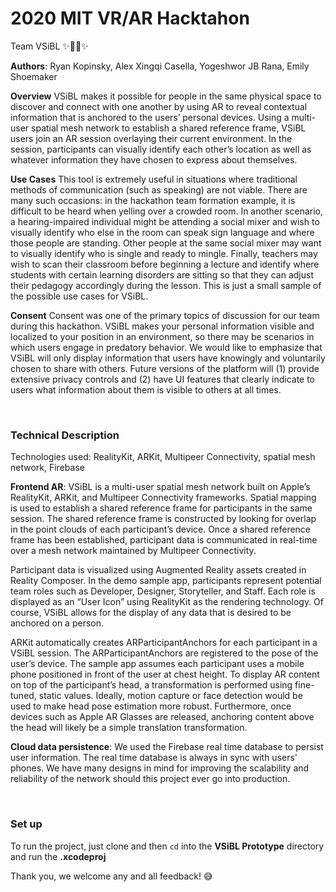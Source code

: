 # 2020 MIT VR/AR Hacktahon
Team VSiBL ✨🐢🚀✨


**Authors**: Ryan Kopinsky, Alex Xingqi Casella, Yogeshwor JB Rana, Emily Shoemaker

**Overview**
VSiBL makes it possible for people in the same physical space to discover and connect with one another by using AR to reveal contextual information that is anchored to the users’ personal devices. Using a multi-user spatial mesh network to establish a shared reference frame, VSiBL users join an AR session overlaying their current environment. In the session, participants can visually identify each other’s location as well as whatever information they have chosen to express about themselves.

**Use Cases**
This tool is extremely useful in situations where traditional methods of communication (such as speaking) are not viable. There are many such occasions: in the hackathon team formation example, it is difficult to be heard when yelling over a crowded room. In another scenario, a hearing-impaired individual might be attending a social mixer and wish to visually identify who else in the room can speak sign language and where those people are standing. Other people at the same social mixer may want to visually identify who is single and ready to mingle. Finally, teachers may wish to scan their classroom before beginning a lecture and identify where students with certain learning disorders are sitting so that they can adjust their pedagogy accordingly during the lesson. This is just a small sample of the possible use cases for VSiBL.

**Consent**
Consent was one of the primary topics of discussion for our team during this hackathon. VSiBL makes your personal information visible and localized to your position in an environment, so there may be scenarios in which users engage in predatory behavior. We would like to emphasize that VSiBL will only display information that users have knowingly and voluntarily chosen to share with others. Future versions of the platform will (1) provide extensive privacy controls and (2) have UI features that clearly indicate to users what information about them is visible to others at all times.

<br>

### Technical Description
Technologies used: RealityKit, ARKit, Multipeer Connectivity, spatial mesh network, Firebase

**Frontend AR**: 
VSiBL is a multi-user spatial mesh network built on Apple’s RealityKit, ARKit, and Multipeer Connectivity frameworks. Spatial mapping is used to establish a shared reference frame for participants in the same session. The shared reference frame is constructed by looking for overlap in the point clouds of each participant’s device. Once a shared reference frame has been established, participant data is communicated in real-time over a mesh network maintained by Multipeer Connectivity. 

Participant data is visualized using Augmented Reality assets created in Reality Composer. In the demo sample app, participants represent potential team roles such as Developer, Designer, Storyteller, and Staff. Each role is displayed as an “User Icon” using RealityKit as the rendering technology. Of course, VSiBL allows for the display of any data that is desired to be anchored on a person. 

ARKit automatically creates ARParticipantAnchors for each participant in a VSiBL session. The ARParticipantAnchors are registered to the pose of the user’s device. The sample app assumes each participant uses a mobile phone positioned in front of the user at chest height. To display AR content on top of the participant’s head, a transformation is performed using fine-tuned, static values. Ideally, motion capture or face detection would be used to make head pose estimation more robust. Furthermore, once devices such as Apple AR Glasses are released, anchoring content above the head will likely be a simple translation transformation.


**Cloud data persistence**: We used the Firebase real time database to persist user information. The real time database is always in sync with users' phones. We have many designs in mind for improving the scalability and reliability of the network should this project ever go into production.  

<br>

### Set up
To run the project, just clone and then `cd` into the **VSiBL Prototype** directory and run the **.xcodeproj**

Thank you, we welcome any and all feedback! :sweat_smile: 

